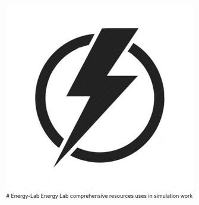 ![EnergyLabLogo](/images/EL_logo.jpg)# Energy-Lab
Energy Lab comprehensive resources uses in simulation work
